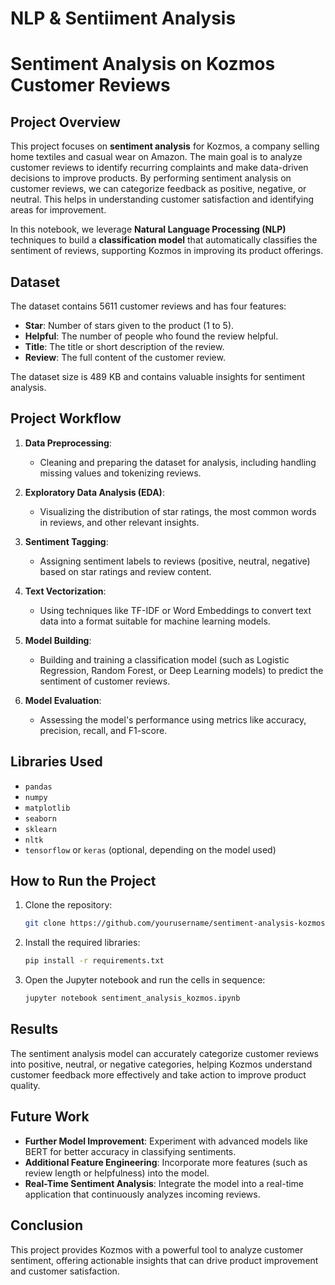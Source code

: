# NLP & Sentiiment Analysis 

# Sentiment Analysis on Kozmos Customer Reviews

## Project Overview

This project focuses on **sentiment analysis** for Kozmos, a company selling home textiles and casual wear on Amazon. The main goal is to analyze customer reviews to identify recurring complaints and make data-driven decisions to improve products. By performing sentiment analysis on customer reviews, we can categorize feedback as positive, negative, or neutral. This helps in understanding customer satisfaction and identifying areas for improvement.

In this notebook, we leverage **Natural Language Processing (NLP)** techniques to build a **classification model** that automatically classifies the sentiment of reviews, supporting Kozmos in improving its product offerings.

## Dataset

The dataset contains 5611 customer reviews and has four features:
- **Star**: Number of stars given to the product (1 to 5).
- **Helpful**: The number of people who found the review helpful.
- **Title**: The title or short description of the review.
- **Review**: The full content of the customer review.

The dataset size is 489 KB and contains valuable insights for sentiment analysis. 

## Project Workflow

1. **Data Preprocessing**:
   - Cleaning and preparing the dataset for analysis, including handling missing values and tokenizing reviews.
   
2. **Exploratory Data Analysis (EDA)**:
   - Visualizing the distribution of star ratings, the most common words in reviews, and other relevant insights.
   
3. **Sentiment Tagging**:
   - Assigning sentiment labels to reviews (positive, neutral, negative) based on star ratings and review content.
   
4. **Text Vectorization**:
   - Using techniques like TF-IDF or Word Embeddings to convert text data into a format suitable for machine learning models.
   
5. **Model Building**:
   - Building and training a classification model (such as Logistic Regression, Random Forest, or Deep Learning models) to predict the sentiment of customer reviews.

6. **Model Evaluation**:
   - Assessing the model's performance using metrics like accuracy, precision, recall, and F1-score.

## Libraries Used

- `pandas`
- `numpy`
- `matplotlib`
- `seaborn`
- `sklearn`
- `nltk`
- `tensorflow` or `keras` (optional, depending on the model used)

## How to Run the Project

1. Clone the repository:
   ```bash
   git clone https://github.com/yourusername/sentiment-analysis-kozmos.git
   ```
   
2. Install the required libraries:
   ```bash
   pip install -r requirements.txt
   ```

3. Open the Jupyter notebook and run the cells in sequence:
   ```bash
   jupyter notebook sentiment_analysis_kozmos.ipynb
   ```

## Results

The sentiment analysis model can accurately categorize customer reviews into positive, neutral, or negative categories, helping Kozmos understand customer feedback more effectively and take action to improve product quality.

## Future Work

- **Further Model Improvement**: Experiment with advanced models like BERT for better accuracy in classifying sentiments.
- **Additional Feature Engineering**: Incorporate more features (such as review length or helpfulness) into the model.
- **Real-Time Sentiment Analysis**: Integrate the model into a real-time application that continuously analyzes incoming reviews.

## Conclusion

This project provides Kozmos with a powerful tool to analyze customer sentiment, offering actionable insights that can drive product improvement and customer satisfaction.
